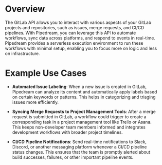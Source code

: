 # Overview

The GitLab API allows you to interact with various aspects of your GitLab projects and repositories, such as issues, merge requests, and CI/CD pipelines. With Pipedream, you can leverage this API to automate workflows, sync data across platforms, and respond to events in real-time. Pipedream provides a serverless execution environment to run these workflows with minimal setup, enabling you to focus more on logic and less on infrastructure.

# Example Use Cases

- **Automated Issue Labeling**: When a new issue is created in GitLab, Pipedream can analyze its content and automatically apply labels based on certain keywords or patterns. This helps in categorizing and triaging issues more efficiently.

- **Syncing Merge Requests to Project Management Tools**: After a merge request is submitted in GitLab, a workflow could trigger to create a corresponding task in a project management tool like Trello or Asana. This keeps non-developer team members informed and integrates development workflows with broader project timelines.

- **CI/CD Pipeline Notifications**: Send real-time notifications to Slack, Discord, or another messaging platform whenever a CI/CD pipeline status changes. This ensures that the team is promptly alerted about build successes, failures, or other important pipeline events.
